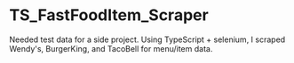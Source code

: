 # TS_FastFoodItem_Scraper
Needed test data for a side project. Using TypeScript + selenium, I scraped Wendy's, BurgerKing, and TacoBell for menu/item data.
